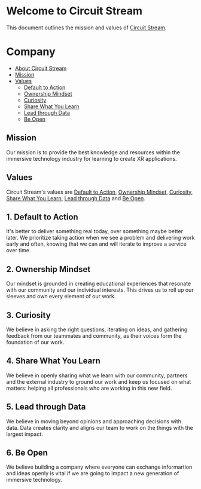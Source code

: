 # Welcome to Circuit Stream

This document outlines the mission and values of [Circuit Stream](https://circuitstream.com/).

# Company

- [About Circuit Stream](url)
- [Mission](#mission)
- [Values](#values)
  - [Default to Action](#value_a)
  - [Ownership Mindset](#value_b)
  - [Curiosity](#value_c)
  - [Share What You Learn](#value_d)
  - [Lead through Data](#value_e)
  - [Be Open](#value_f)

## <a name="mission"></a>Mission

Our mission is to provide the best knowledge and resources within the immersive technology industry for learning to create XR applications.

## <a name="values"></a>Values

Circuit Stream's values are [Default to Action](#value_a), [Ownership Mindset](#value_b), [Curiosity](#value_c), [Share What You Learn](#value_d), [Lead through Data](#value_e) and [Be Open](#values_f).

## <a name="value_a"></a>1. Default to Action

It's better to deliver something real today, over something maybe better later. We prioritize taking action when we see a problem and delivering work early and often, knowing that we can and will iterate to improve a service over time.

## <a name="value_b"></a>2. Ownership Mindset

Our mindset is grounded in creating educational experiences that resonate with our community and our individual interests. This drives us to roll up our sleeves and own every element of our work.

## <a name="value_c"></a>3. Curiosity

We believe in asking the right questions, iterating on ideas, and gathering feedback from our teammates and community, as their voices form the foundation of our work.

## <a name="value_d"></a>4. Share What You Learn

We believe in openly sharing what we learn with our community, partners and the external industry to ground our work and keep us focused on what matters: helping all professionals who are working in this new field.

## <a name="value_e"></a>5. Lead through Data

We believe in moving beyond opinions and approaching decisions with data. Data creates clarity and aligns our team to work on the things with the largest impact.

## <a name="value_f"></a>6. Be Open

We believe building a company where everyone can exchange informartion and ideas openly is vital if we are going to impact a new generation of immersive technology. 
